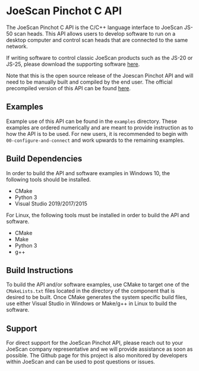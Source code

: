 # JoeScan Pinchot C API
The JoeScan Pinchot C API is the C/C++ language interface to JoeScan JS-50
scan heads. This API allows users to develop software to run on a desktop
computer and control scan heads that are connected to the same network.

If writing software to control classic JoeScan products such as the JS-20 or
JS-25, please download the supporting software
[here](http://help.joescan.com/display/ds/downloads).

Note that this is the open source release of the Joescan Pinchot API and will
need to be manually built and compiled by the end user. The official
precompiled version of this API can be found
[here](http://api.joescan.com/release).

## Examples
Example use of this API can be found in the `examples` directory. These
examples are ordered numerically and are meant to provide instruction as to how
the API is to be used. For new users, it is recommended to begin with
`00-configure-and-connect` and work upwards to the remaining examples.

## Build Dependencies
In order to build the API and software examples in Windows 10, the following
tools should be installed.
- CMake
- Python 3
- Visual Studio 2019/2017/2015

For Linux, the following tools must be installed in order to build the API and
software.
- CMake
- Make
- Python 3
- g++

## Build Instructions
To build the API and/or software examples, use CMake to target one of the
`CMakeLists.txt` files located in the directory of the component that is
desired to be built. Once CMake generates the system specific build files, use
either Visual Studio in Windows or Make/g++ in Linux to build the software.

## Support
For direct support for the JoeScan Pinchot API, please reach out to your
JoeScan company representative and we will provide assistance as soon as
possible. The Github page for this project is also monitored by developers
within JoeScan and can be used to post questions or issues.
